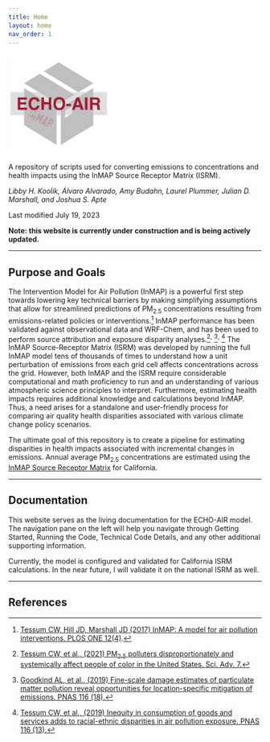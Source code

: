 ```yaml
---
title: Home
layout: home
nav_order: 1
---
```


<img src="/assets/echo-air_logo-01.png" alt="drawing" width="200"/>

A repository of scripts used for converting emissions to concentrations and health impacts using the InMAP Source Receptor Matrix (ISRM). 

*Libby H. Koolik, Álvaro Alvarado, Amy Budahn, Laurel Plummer, Julian D. Marshall, and Joshua S. Apte*

Last modified July 19, 2023

<b>Note: this website is currently under construction and is being actively updated.</b>

----

## Purpose and Goals
The Intervention Model for Air Pollution (InMAP) is a powerful first step towards lowering key technical barriers by making simplifying assumptions that allow for streamlined predictions of PM<sub>2.5</sub> concentrations resulting from emissions-related policies or interventions.[^1] InMAP performance has been validated against observational data and WRF-Chem, and has been used to perform source attribution and exposure disparity analyses.[^2]<sup>,</sup> [^3]<sup>,</sup> [^4] The InMAP Source-Receptor Matrix (ISRM) was developed by running the full InMAP model tens of thousands of times to understand how a unit perturbation of emissions from each grid cell affects concentrations across the grid. However, both InMAP and the ISRM require considerable computational and math proficiency to run and an understanding of various atmospheric science principles to interpret. Furthermore, estimating health impacts requires additional knowledge and calculations beyond InMAP. Thus, a need arises for a standalone and user-friendly process for comparing air quality health disparities associated with various climate change policy scenarios.

The ultimate goal of this repository is to create a pipeline for estimating disparities in health impacts associated with incremental changes in emissions. Annual average PM<sub>2.5</sub> concentrations are estimated using the [InMAP Source Receptor Matrix](https://www.pnas.org/doi/full/10.1073/pnas.1816102116) for California.

----
## Documentation

This website serves as the living documentation for the ECHO-AIR model. The navigation pane on the left will help you navigate through Getting Started, Running the Code, Technical Code Details, and any other additional supporting information.

Currently, the model is configured and validated for California ISRM calculations. In the near future, I will validate it on the national ISRM as well. 

----
## References
[^1]: [Tessum CW, Hill JD, Marshall JD (2017) InMAP: A model for air pollution interventions. PLOS ONE 12(4)](https://doi.org/10.1371/journal.pone.0176131).
[^2]: [Tessum CW, et al., (2021) PM<sub>2.5</sub> polluters disproportionately and systemically affect people of color in the United States. Sci. Adv. 7.](https://doi.org/10.1126/sciadv.abf4491)
[^3]: [Goodkind AL, et al., (2019) Fine-scale damage estimates of particulate matter pollution reveal opportunities for location-specific mitigation of emissions. PNAS 116 (18).](https://doi.org/10.1073/pnas.1816102116)
[^4]: [Tessum CW, et al., (2019) Inequity in consumption of goods and services adds to racial-ethnic disparities in air pollution exposure. PNAS 116 (13).](https://doi.org/10.1073/pnas.1818859116)

[Just the Docs]: https://just-the-docs.github.io/just-the-docs/
[GitHub Pages]: https://docs.github.com/en/pages
[README]: https://github.com/just-the-docs/just-the-docs-template/blob/main/README.md
[Jekyll]: https://jekyllrb.com
[GitHub Pages / Actions workflow]: https://github.blog/changelog/2022-07-27-github-pages-custom-github-actions-workflows-beta/
[use this template]: https://github.com/just-the-docs/just-the-docs-template/generate
